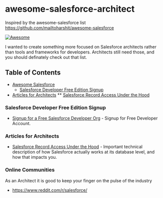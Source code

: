 # awesome-salesforce-architect
Inspired by the awesome-salesforce list https://github.com/mailtoharshit/awesome-salesforce

[![Awesome](https://awesome.re/badge.svg)](https://awesome.re)

I wanted to create something more focused on Salesforce architects rather than tools and frameworks for developers. Architects still need those, and you should definately check out that list.

## Table of Contents
* [Awesome Salesforce](#awesome-salesforce--)
  * [Salesforce Developer Free Edition Signup](#salesforce-developer-free-edition-signup)
* [Articles for Architects](#articles-for-architects)
** [Salesforce Record Access Under the Hood](#salesforce-record-access-under-the-hood)

### Salesforce Developer Free Edition Signup
* [Signup for a Free Salesforce Developer Org](https://developer.salesforce.com/signup) - Signup for Free Developer Account.

### Articles for Architects
* [Salesforce Record Access Under the Hood](https://developer.salesforce.com/docs/atlas.en-us.salesforce_record_access_under_the_hood.meta/salesforce_record_access_under_the_hood/uth_preface.htm) - Important technical description of how Salesforce actually works at its database level, and how that impacts you.

### Online Communities
As an Architect it is good to keep your finger on the pulse of the industry

* https://www.reddit.com/r/salesforce/ 
